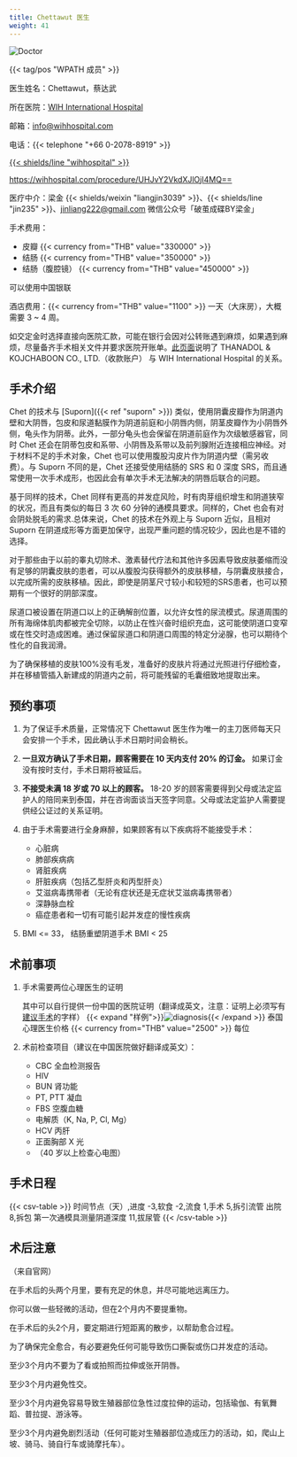 ```yaml
---
title: Chettawut 医生
weight: 41
---
```


![Doctor](/images/srs/thailand/chettawut/doctor.jpg)

{{< tag/pos "WPATH 成员" >}}

医生姓名：Chettawut，蔡达武

所在医院：[WIH International Hospital](https://goo.gl/maps/oKzSC5dHzwqK1Smm9)

邮箱：<info@wihhospital.com>

电话：{{< telephone "+66 0-2078-8919" >}}

[{{< shields/line "wihhospital" >}}](https://page.line.me/wihhospital)

<https://wihhospital.com/procedure/UHJvY2VkdXJlOjI4MQ==>

医疗中介：梁金 {{< shields/weixin "liangjin3039" >}}、{{< shields/line "jin235" >}}、<jinliang222@gmail.com>
微信公众号「破茧成碟BY梁金」

手术费用：

- 皮瓣 {{< currency from="THB" value="330000" >}}
- 结肠 {{< currency from="THB" value="350000" >}}
- 结肠（腹腔镜） {{< currency from="THB" value="450000" >}}

可以使用中国银联

酒店费用：{{< currency from="THB" value="1100" >}} 一天（大床房），大概需要 3 ~ 4 周。

<!-- 预约可以找中介，也可以通过 <chettawut@gmail.com> 或 <cset@truemail.co.th> 联系蔡医生 -->
<!-- 因改至WIH医院，原联系方法存疑 -->
如交定金时选择直接向医院汇款，可能在银行会因对公转账遇到麻烦，如果遇到麻烦，尽量备齐手术相关文件并要求医院开账单。[此页面](https://wihhospital.com/privacy-policy)说明了 THANADOL & KOJCHABOON CO., LTD.（收款账户） 与 WIH International Hospital 的关系。

## 手术介绍

Chet 的技术与 [Suporn]({{< ref "suporn" >}}) 类似，使用阴囊皮瓣作为阴道内壁和大阴唇，包皮和尿道黏膜作为阴道前庭和小阴唇内侧，阴茎皮瓣作为小阴唇外侧，龟头作为阴蒂。此外，一部分龟头也会保留在阴道前庭作为次级敏感器官，同时 Chet 还会在阴蒂包皮和系带、小阴唇及系带以及前列腺附近连接相应神经。对于材料不足的手术对象，Chet 也可以使用腹股沟皮片作为阴道内壁（需另收费）。与 Suporn 不同的是，Chet 还接受使用结肠的 SRS 和 0 深度 SRS，而且通常使用一次手术成形，也因此会有单次手术无法解决的阴唇后联合的问题。

基于同样的技术，Chet 同样有更高的并发症风险，时有肉芽组织增生和阴道狭窄的状况，而且有类似的每日 3 次 60 分钟的通模具要求。同样的，Chet 也会有对会阴处脱毛的需求.总体来说，Chet 的技术在外观上与 Suporn 近似，且相对 Suporn 在阴道成形等方面更加保守，出现严重问题的情况较少，因此也是不错的选择。

对于那些由于以前的睾丸切除术、激素替代疗法和其他许多因素导致皮肤萎缩而没有足够的阴囊皮肤的患者，可以从腹股沟获得额外的皮肤移植，与阴囊皮肤接合，以完成所需的皮肤移植。因此，即使是阴茎尺寸较小和较短的SRS患者，也可以预期有一个很好的阴部深度。

尿道口被设置在阴道口以上的正确解剖位置，以允许女性的尿流模式。尿道周围的所有海绵体肌肉都被完全切除，以防止在性兴奋时组织充血，这可能使阴道口变窄或在性交时造成困难。通过保留尿道口和阴道口周围的特定分泌腺，也可以期待个性化的自我润滑。

为了确保移植的皮肤100%没有毛发，准备好的皮肤片将通过光照进行仔细检查，并在移植管插入新建成的阴道内之前，将可能残留的毛囊细致地提取出来。

## 预约事项

1. 为了保证手术质量，正常情况下 Chettawut 医生作为唯一的主刀医师每天只会安排一个手术，因此确认手术日期时间会稍长。

1. **一旦双方确认了手术日期，顾客需要在 10 天内支付 20% 的订金。** 如果订金没有按时支付，手术日期将被延后。

1. **不接受未满 18 岁或 70 以上的顾客。** 18-20 岁的顾客需要得到父母或法定监护人的陪同来到泰国，并在咨询面谈当天签字同意。父母或法定监护人需要提供经公证过的关系证明。

1. 由于手术需要进行全身麻醉，如果顾客有以下疾病将不能接受手术：

    - 心脏病
    - 肺部疾病病
    - 肾脏疾病
    - 肝脏疾病（包括乙型肝炎和丙型肝炎）
    - 艾滋病毒携带者（无论有症状还是无症状艾滋病毒携带者）
    - 深静脉血栓
    - 癌症患者和一切有可能引起并发症的慢性疾病

1. BMI <= 33， 结肠重塑阴道手术 BMI < 25

## 术前事项

1. 手术需要两位心理医生的证明

    其中可以自行提供一份中国的医院证明（翻译成英文，注意：证明上必须写有<u>建议手术</u>的字样）
    {{< expand "样例">}}![diagnosis](/images/srs/thailand/chettawut/diagnosis.png){{< /expand >}}
    泰国心理医生价格 {{< currency from="THB" value="2500" >}} 每位

1. 术前检查项目（建议在中国医院做好翻译成英文）：

    - CBC 全血检测报告
    - HIV
    - BUN  肾功能
    - PT, PTT 凝血
    - FBS 空腹血糖
    - 电解质（K, Na, P, Cl, Mg）
    - HCV 丙肝
    - 正面胸部 X 光
    - （40 岁以上检查心电图）

## 手术日程

{{< csv-table >}}
时间节点（天）,进度
-3,软食
-2,流食
1,手术
5,拆引流管 出院
8,拆包 第一次通模具测量阴道深度
11,拔尿管
{{< /csv-table >}}

## 术后注意

（来自官网）

在手术后的头两个月里，要有充足的休息，并尽可能地远离压力。

你可以做一些轻微的活动，但在2个月内不要提重物。

在手术后的头2个月，要定期进行短距离的散步，以帮助愈合过程。

为了确保完全愈合，有必要避免任何可能导致伤口撕裂或伤口并发症的活动。

至少3个月内不要为了看或拍照而拉伸或张开阴唇。

至少3个月内避免性交。

至少3个月内避免容易导致生殖器部位急性过度拉伸的运动，包括瑜伽、有氧舞蹈、普拉提、游泳等。

至少3个月内避免剧烈活动（任何可能对生殖器部位造成压力的活动，如，爬山上坡、骑马、骑自行车或骑摩托车）。
